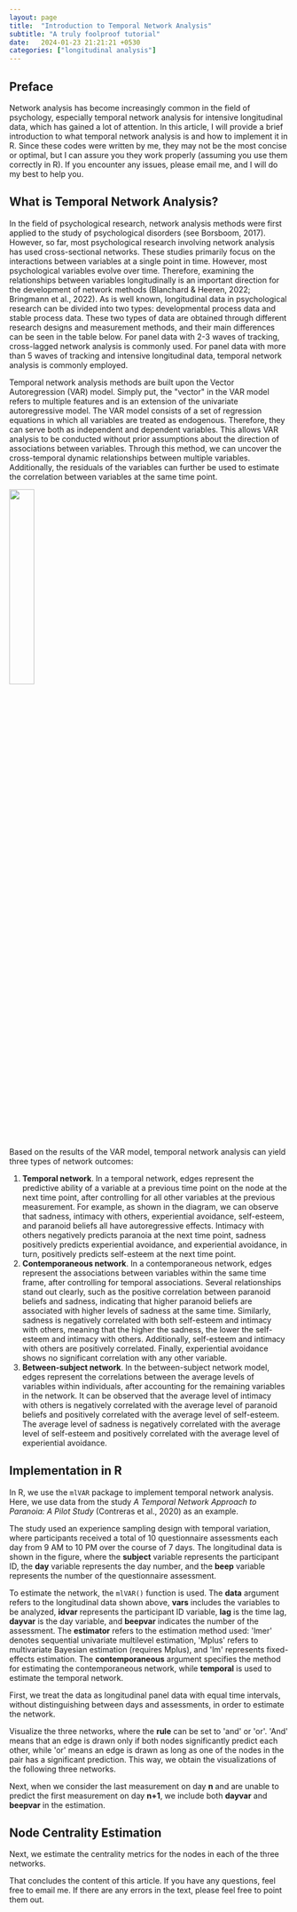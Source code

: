 ```yaml
---
layout: page
title:  "Introduction to Temporal Network Analysis"
subtitle: "A truly foolproof tutorial"
date:   2024-01-23 21:21:21 +0530
categories: ["longitudinal analysis"]
---
```


<h2><strong>Preface</strong></h2>
<p>Network analysis has become increasingly common in the field of psychology, especially temporal network analysis for intensive longitudinal data, which has gained a lot of attention. In this article, I will provide a brief introduction to what temporal network analysis is and how to implement it in R. Since these codes were written by me, they may not be the most concise or optimal, but I can assure you they work properly (assuming you use them correctly in R). If you encounter any issues, please email me, and I will do my best to help you.</p>

<h2><strong>What is Temporal Network Analysis?</strong></h2>
<p>In the field of psychological research, network analysis methods were first applied to the study of psychological disorders (see Borsboom, 2017). However, so far, most psychological research involving network analysis has used cross-sectional networks. These studies primarily focus on the interactions between variables at a single point in time. However, most psychological variables evolve over time. Therefore, examining the relationships between variables longitudinally is an important direction for the development of network methods (Blanchard & Heeren, 2022; Bringmann et al., 2022). As is well known, longitudinal data in psychological research can be divided into two types: developmental process data and stable process data. These two types of data are obtained through different research designs and measurement methods, and their main differences can be seen in the table below. For panel data with 2-3 waves of tracking, cross-lagged network analysis is commonly used. For panel data with more than 5 waves of tracking and intensive longitudinal data, temporal network analysis is commonly employed.</p>

<p>Temporal network analysis methods are built upon the Vector Autoregression (VAR) model. Simply put, the "vector" in the VAR model refers to multiple features and is an extension of the univariate autoregressive model. The VAR model consists of a set of regression equations in which all variables are treated as endogenous. Therefore, they can serve both as independent and dependent variables. This allows VAR analysis to be conducted without prior assumptions about the direction of associations between variables. Through this method, we can uncover the cross-temporal dynamic relationships between multiple variables. Additionally, the residuals of the variables can further be used to estimate the correlation between variables at the same time point.</p>
<img src="{{ '/assets/img/Temporal_network.png' | prepend: site.baseurl }}" id="about-img" style="width: 30%; max-width: 800px;">
<p>Based on the results of the VAR model, temporal network analysis can yield three types of network outcomes:</p>
<ol>
  <li><strong>Temporal network</strong>. In a temporal network, edges represent the predictive ability of a variable at a previous time point on the node at the next time point, after controlling for all other variables at the previous measurement. For example, as shown in the diagram, we can observe that sadness, intimacy with others, experiential avoidance, self-esteem, and paranoid beliefs all have autoregressive effects. Intimacy with others negatively predicts paranoia at the next time point, sadness positively predicts experiential avoidance, and experiential avoidance, in turn, positively predicts self-esteem at the next time point.</li>
  <li><strong>Contemporaneous network</strong>. In a contemporaneous network, edges represent the associations between variables within the same time frame, after controlling for temporal associations. Several relationships stand out clearly, such as the positive correlation between paranoid beliefs and sadness, indicating that higher paranoid beliefs are associated with higher levels of sadness at the same time. Similarly, sadness is negatively correlated with both self-esteem and intimacy with others, meaning that the higher the sadness, the lower the self-esteem and intimacy with others. Additionally, self-esteem and intimacy with others are positively correlated. Finally, experiential avoidance shows no significant correlation with any other variable.</li>
  <li><strong>Between-subject network</strong>. In the between-subject network model, edges represent the correlations between the average levels of variables within individuals, after accounting for the remaining variables in the network. It can be observed that the average level of intimacy with others is negatively correlated with the average level of paranoid beliefs and positively correlated with the average level of self-esteem. The average level of sadness is negatively correlated with the average level of self-esteem and positively correlated with the average level of experiential avoidance.</li>
</ol>

<h2><strong>Implementation in R</strong></h2>
<p>In R, we use the <code>mlVAR</code> package to implement temporal network analysis. Here, we use data from the study <em>A Temporal Network Approach to Paranoia: A Pilot Study</em> (Contreras et al., 2020) as an example.</p>

<p>The study used an experience sampling design with temporal variation, where participants received a total of 10 questionnaire assessments each day from 9 AM to 10 PM over the course of 7 days. The longitudinal data is shown in the figure, where the <strong>subject</strong> variable represents the participant ID, the <strong>day</strong> variable represents the day number, and the <strong>beep</strong> variable represents the number of the questionnaire assessment.</p>

<p>To estimate the network, the <code>mlVAR()</code> function is used. The <strong>data</strong> argument refers to the longitudinal data shown above, <strong>vars</strong> includes the variables to be analyzed, <strong>idvar</strong> represents the participant ID variable, <strong>lag</strong> is the time lag, <strong>dayvar</strong> is the day variable, and <strong>beepvar</strong> indicates the number of the assessment. The <strong>estimator</strong> refers to the estimation method used: 'lmer' denotes sequential univariate multilevel estimation, 'Mplus' refers to multivariate Bayesian estimation (requires Mplus), and 'lm' represents fixed-effects estimation. The <strong>contemporaneous</strong> argument specifies the method for estimating the contemporaneous network, while <strong>temporal</strong> is used to estimate the temporal network.</p>

<p>First, we treat the data as longitudinal panel data with equal time intervals, without distinguishing between days and assessments, in order to estimate the network.</p>

<p>Visualize the three networks, where the <strong>rule</strong> can be set to 'and' or 'or'. 'And' means that an edge is drawn only if both nodes significantly predict each other, while 'or' means an edge is drawn as long as one of the nodes in the pair has a significant prediction. This way, we obtain the visualizations of the following three networks.</p>

<p>Next, when we consider the last measurement on day <strong>n</strong> and are unable to predict the first measurement on day <strong>n+1</strong>, we include both <strong>dayvar</strong> and <strong>beepvar</strong> in the estimation.</p>

<h2><strong>Node Centrality Estimation</strong></h2>
<p>Next, we estimate the centrality metrics for the nodes in each of the three networks.</p>

<p>That concludes the content of this article. If you have any questions, feel free to email me. If there are any errors in the text, please feel free to point them out.</p>

